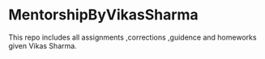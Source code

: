 # MentorshipByVikasSharma
This repo includes all assignments ,corrections ,guidence and homeworks given Vikas Sharma.
